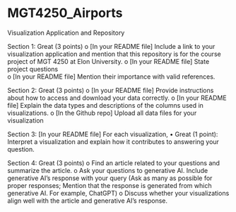 # MGT4250_Airports
 Visualization Application and Repository

Section 1:
Great (3 points) 
o [In your README file] Include a link to your visualization application and mention 
that this repository is for the course project of MGT 4250 at Elon University. 
o [In your README file] State project questions  
o [In your README file] Mention their importance with valid references. 

Section 2:
Great (3 points) 
o [In your README file] Provide instructions about how to access and download 
your data correctly. 
o [In your README file] Explain the data types and descriptions of the columns 
used in visualizations. 
o [In the Github repo] Upload all data files for your visualization

Section 3:
[In your README file] For each visualization, 
• Great (1 point): Interpret a visualization and explain how it contributes to answering 
your question. 

Section 4:
Great (3 points) 
o Find an article related to your questions and summarize the article. 
o Ask your questions to generative AI. Include generative AI’s response with your 
query (Ask as many as possible for proper responses; Mention that the response 
is generated from which generative AI. For example, ChatGPT) 
o Discuss whether your visualizations align well with the article and generative AI’s 
response. 
